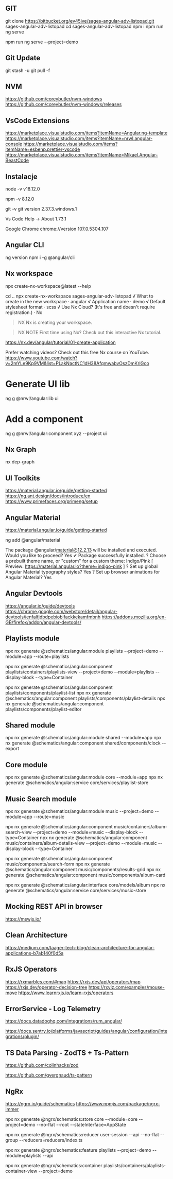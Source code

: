 ## GIT

git clone https://bitbucket.org/ev45ive/sages-angular-adv-listopad.git sages-angular-adv-listopad
cd sages-angular-adv-listopad
npm i
npm run ng serve

<!-- lub -->

npm run ng serve --project=demo

## Git Update

git stash -u
git pull -f

## NVM

https://github.com/coreybutler/nvm-windows
https://github.com/coreybutler/nvm-windows/releases

## VsCode Extensions

https://marketplace.visualstudio.com/items?itemName=Angular.ng-template
https://marketplace.visualstudio.com/items?itemName=nrwl.angular-console
https://marketplace.visualstudio.com/items?itemName=esbenp.prettier-vscode
https://marketplace.visualstudio.com/items?itemName=Mikael.Angular-BeastCode

## Instalacje

node -v
v18.12.0

npm -v
8.12.0

git -v
git version 2.37.3.windows.1

Vs Code
Help -> About
1.73.1

Google Chrome
chrome://version
107.0.5304.107

## Angular CLI

ng version
npm i -g @angular/cli

## Nx workspace

npx create-nx-workspace@latest --help

cd ..
npx create-nx-workspace sages-angular-adv-listopad
√ What to create in the new workspace · angular
√ Application name · demo
√ Default stylesheet format · scss
√ Use Nx Cloud? (It's free and doesn't require registration.) · No

> NX Nx is creating your workspace.

> NX NOTE First time using Nx? Check out this interactive Nx tutorial.

https://nx.dev/angular/tutorial/01-create-application

Prefer watching videos? Check out this free Nx course on YouTube.
https://www.youtube.com/watch?v=2mYLe9Kp9VM&list=PLakNactNC1dH38AfqmwabvOszDmKriGco

# Generate UI lib

ng g @nrwl/angular:lib ui

# Add a component

ng g @nrwl/angular:component xyz --project ui

## Nx Graph

nx dep-graph

## UI Toolkits

https://material.angular.io/guide/getting-started
https://ng.ant.design/docs/introduce/en
https://www.primefaces.org/primeng/setup

## Angular Material

https://material.angular.io/guide/getting-started

ng add @angular/material

The package @angular/material@12.2.13 will be installed and executed.
Would you like to proceed? Yes
✔ Package successfully installed.
? Choose a prebuilt theme name, or "custom" for a custom theme: Indigo/Pink [ Preview: https://material.angular.io?theme=indigo-pink ]
? Set up global Angular Material typography styles? Yes
? Set up browser animations for Angular Material? Yes


## Angular Devtools

https://angular.io/guide/devtools
https://chrome.google.com/webstore/detail/angular-devtools/ienfalfjdbdpebioblfackkekamfmbnh
https://addons.mozilla.org/en-GB/firefox/addon/angular-devtools/

## Playlists module

npx nx generate @schematics/angular:module playlists --project=demo --module=app --route=playlists

npx nx generate @schematics/angular:component playlists/containers/playlists-view --project=demo --module=playlists --display-block --type=Container

npx nx generate @schematics/angular:component playlists/components/playlist-list 
npx nx generate @schematics/angular:component playlists/components/playlist-details 
npx nx generate @schematics/angular:component playlists/components/playlist-editor 

## Shared module

npx nx generate @schematics/angular:module shared --module=app
npx nx generate @schematics/angular:component shared/components/clock --export 

## Core module

npx nx generate @schematics/angular:module core --module=app
npx nx generate @schematics/angular:service core/services/playlist-store 

## Music Search module

npx nx generate @schematics/angular:module music --project=demo --module=app --route=music

npx nx generate @schematics/angular:component music/containers/album-search-view --project=demo --module=music --display-block --type=Container
npx nx generate @schematics/angular:component music/containers/album-details-view --project=demo --module=music --display-block --type=Container

npx nx generate @schematics/angular:component music/components/search-form
npx nx generate @schematics/angular:component music/components/results-grid
npx nx generate @schematics/angular:component music/components/album-card 

npx nx generate @schematics/angular:interface core/models/album 
npx nx generate @schematics/angular:service core/services/music-store 


## Mocking REST API in browser
https://mswjs.io/

## Clean Architecture 
https://medium.com/taager-tech-blog/clean-architecture-for-angular-applications-b7ab140f0d5a

## RxJS Operators
https://rxmarbles.com/#map 
https://rxjs.dev/api/operators/map
https://rxjs.dev/operator-decision-tree
https://rxviz.com/examples/mouse-move
https://www.learnrxjs.io/learn-rxjs/operators



## ErrorService - Log Telemetry

https://docs.datadoghq.com/integrations/rum_angular/

https://docs.sentry.io/platforms/javascript/guides/angular/configuration/integrations/plugin/

## TS Data Parsing  - ZodTS + Ts-Pattern
https://github.com/colinhacks/zod 

https://github.com/gvergnaud/ts-pattern


## NgRx
https://ngrx.io/guide/schematics
https://www.npmjs.com/package/ngrx-immer

npx nx generate @ngrx/schematics:store core --module=core --project=demo --no-flat --root --stateInterface=AppState

npx nx generate @ngrx/schematics:reducer user-session  --api --no-flat --group --reducers=reducers/index.ts 

 npx nx generate @ngrx/schematics:feature playlists --project=demo --module=playlists --api 

npx nx generate @ngrx/schematics:container playlists/containers/playlists-container-view --project=demo  